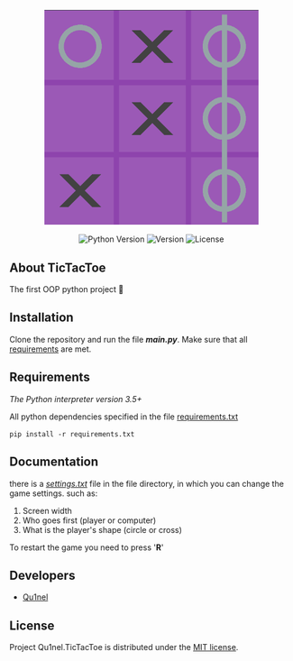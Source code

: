 <p align="center">
  <img src="https://github.com/Qu1nel/TicTacToe/blob/git-page/git-source/preview.png" width=380px>
</p>

<p align="center">
   <img src="https://img.shields.io/badge/Python-3.9%2B-blueviolet" alt="Python Version">
   <img src="https://img.shields.io/github/v/release/Qu1nel/TicTacToe" alt="Version">
   <img src="https://img.shields.io/github/license/Qu1nel/TicTacToe?color=g" alt="License" />
</p>

## About TicTacToe

The first OOP python project 💜


## Installation

Clone the repository and run the file ***main.py***.
Make sure that all [requirements](#requirements) are met.


## Requirements

_The Python interpreter version 3.5+_

All python dependencies specified in the file [requirements.txt](/requirements.txt)

    pip install -r requirements.txt


## Documentation

there is a <u>*settings.txt*</u> file in the file directory, in which you can change the game settings. such as:

1. Screen width
2. Who goes first (player or computer)
3. What is the player's shape (circle or cross)

To restart the game you need to press '**R**'


## Developers

- [Qu1nel](https://github.com/Qu1nel)


## License

Project Qu1nel.TicTacToe is distributed under the [MIT license](LICENSE).
